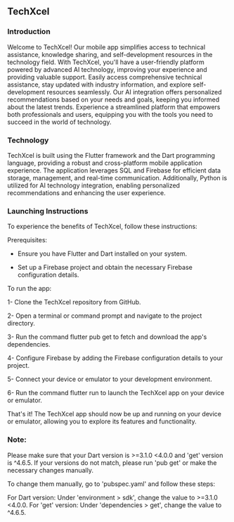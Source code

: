 ##  TechXcel
### Introduction

Welcome to TechXcel! Our mobile app simplifies access to technical assistance, knowledge sharing, and self-development resources in the technology field. With TechXcel, you'll have a user-friendly platform powered by advanced AI technology, improving your experience and providing valuable support. Easily access comprehensive technical assistance, stay updated with industry information, and explore self-development resources seamlessly. Our AI integration offers personalized recommendations based on your needs and goals, keeping you informed about the latest trends. Experience a streamlined platform that empowers both professionals and users, equipping you with the tools you need to succeed in the world of technology.

### Technology

TechXcel is built using the Flutter framework and the Dart programming language, providing a robust and cross-platform mobile application experience. The application leverages SQL and Firebase for efficient data storage, management, and real-time communication. Additionally, Python is utilized for AI technology integration, enabling personalized recommendations and enhancing the user experience.

### Launching Instructions

To experience the benefits of TechXcel, follow these instructions:

Prerequisites:

- Ensure you have Flutter and Dart installed on your system.
  
- Set up a Firebase project and obtain the necessary Firebase configuration details.


To run the app:


1- Clone the TechXcel repository from GitHub.

2- Open a terminal or command prompt and navigate to the project directory.

3- Run the command flutter pub get to fetch and download the app's dependencies.

4- Configure Firebase by adding the Firebase configuration details to your project.

5- Connect your device or emulator to your development environment.

6- Run the command flutter run to launch the TechXcel app on your device or emulator.


That's it! The TechXcel app should now be up and running on your device or emulator, allowing you to explore its features and functionality.

### Note: 

Please make sure that your Dart version is >=3.1.0 <4.0.0 and 'get' version is ^4.6.5. If your versions do not match, please run 'pub get' or make the necessary changes manually.

To change them manually, go to 'pubspec.yaml' and follow these steps:

For Dart version: Under 'environment > sdk', change the value to >=3.1.0 <4.0.0.
For 'get' version: Under 'dependencies > get', change the value to ^4.6.5.

